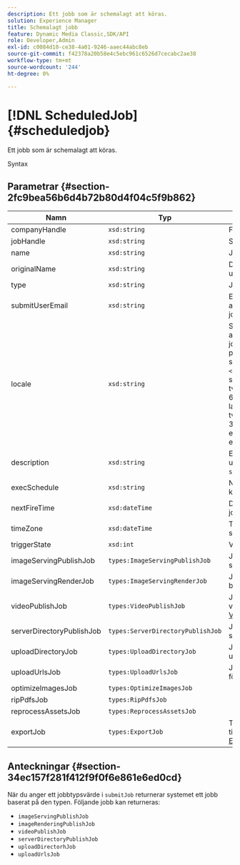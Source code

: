 ```yaml
---
description: Ett jobb som är schemalagt att köras.
solution: Experience Manager
title: Schemalagt jobb
feature: Dynamic Media Classic,SDK/API
role: Developer,Admin
exl-id: c0084d10-ce38-4a01-9246-aaec44abc8eb
source-git-commit: f42378a20b58e4c5ebc961c6526d7cecabc2ae38
workflow-type: tm+mt
source-wordcount: '244'
ht-degree: 0%

---
```


# [!DNL ScheduledJob]{#scheduledjob}

Ett jobb som är schemalagt att köras.

Syntax

## Parametrar {#section-2fc9bea56b6d4b72b80d4f04c5f9b862}

| Namn | Typ | Beskrivning |
|---|---|---|
| companyHandle | `xsd:string` | Företagshandtag. |
| jobHandle | `xsd:string` | Schemalagd jobbreferens. |
| name | `xsd:string` | Jobbnamn. |
| originalName | `xsd:string` | Det schemalagda jobbets ursprungliga namn. |
| type | `xsd:string` | Jobbtyp. |
| submitUserEmail | `xsd:string` | E-postadressen till den användare som schemalagt jobbet. |
| locale | `xsd:string` | Språkinställningen som ska användas för jobbloggsinformation och e-postlokalisering. Språk anges som `<language_code>[- <country_code>]`, där språkkoden är en gemen tvåbokstavskod enligt ISO-639, och den valfria landskoden är en gemen tvåbokstavskod enligt ISO-3166. Språksträngen för engelska (USA) skulle till exempel vara: `en-US`. |
| description | `xsd:string` | En beskrivning av jobbet som ursprungligen angavs i `submitJob`. |
| execSchedule | `xsd:string` | När jobbet är schemalagt att köras. |
| nextFireTime | `xsd:dateTime` | Datum, tid och tidszon när jobbet utlöses. |
| timeZone | `xsd:dateTime` | Tidszonen för det schemalagda jobbet. |
| triggerState | `xsd:int` | Val av utlösarläge för jobb. |
| imageServingPublishJob | `types:ImageServingPublishJob` | Jobbinformation för en bild som visar publiceringsjobb. |
| imageServingRenderJob | `types:ImageServingRenderJob` | Jobbinformation för ett bildåtergivningsjobb. |
| videoPublishJob | `types:VideoPublishJob` | Jobbinformation för ett videopubliceringsjobb. Se [VideoPublishJob](https://experienceleague.adobe.com/docs/dynamic-media-developer-resources/image-production-api/data-types/r-scheduled-job.html). |
| serverDirectoryPublishJob | `types:ServerDirectoryPublishJob` | Jobbinformation för ett serverkatalogpubliceringsjobb. |
| uploadDirectoryJob | `types:UploadDirectoryJob` | Jobbinformation för ett uppladdningskatalogjobb. |
| uploadUrlsJob | `types:UploadUrlsJob` | Jobbinformation för ett jobb för att ladda upp URL:er. |
| optimizeImagesJob | `types:OptimizeImagesJob` | |
| ripPdfsJob | `types:RipPdfsJob` | |
| reprocessAssetsJob | `types:ReprocessAssetsJob` | |
| exportJob | `types:ExportJob` | Tillåt auktoriserad export av tidigare överförda filer. Se [Exportera jobb](https://experienceleague.adobe.com/docs/dynamic-media-developer-resources/image-production-api/data-types/r-scheduled-job.html). |

## Anteckningar {#section-34ec157f281f412f9f0f6e861e6ed0cd}

När du anger ett jobbtypsvärde i `submitJob` returnerar systemet ett jobb baserat på den typen. Följande jobb kan returneras:

* `imageServingPublishJob`
* `imageRenderingPublishJob`
* `videoPublishJob`
* `serverDirectoryPublishJob`
* `uploadDirectorhJob`
* `uploadUrlsJob`

